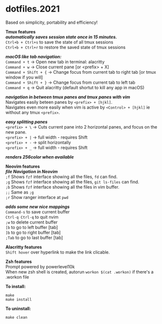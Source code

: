 # dotfiles.2021  
Based on simplicity, portability and efficiency!  


**Tmux features**  
***automatically saves session state once in 15 minutes.***  
`Ctrl+b + Ctrl+s` to save the state of all tmux sessions  
`Ctrl+b + Ctrl+r` to restore the saved state of tmux sessions  

***macOS like tab navigation:***  
`Command + t`         -> Open new tab in terminal: alacritty  
`Command + w`         -> Close current pane [or \<prefix\> + X]  
`Command + Shift + {` -> Change focus from current tab to right tab [or tmux window if you will]  
`Command + Shift + }` -> Change focus from current tab to left tab  
`Command + q`         -> Quit alacritty (default shortut to kill any app in macOS)  

***navigation in between tmux panes and tmux panes with vim***  
Navigates easily beteen panes by `<prefix> + [hjkl]`.  
Navigates even more easily when vim is active by `<Control> + [hjkl]` ie without any tmux `<prefix>`.  

***easy splitting panes***  
`<prefix> + \` -> Cuts current pane into 2 horizontal panes, and focus on the new pane.  
`<prefix> + |` -> full width - requires Shift  
`<prefix> + -` -> split horizontally  
`<prefix> + _` -> full width - requires Shift  
  
***renders 256color when available***  


**Neovim features**  
***file Navigation in Neovim***  
`;f` Shows `fzf` interface showing all the files, `fd` can find.  
`;g` Shows `fzf` interface showing all the files, `git ls-files` can find.  
`;b` Shows `fzf` interface showing all the files in vim buffer.  
`;;` Same as `;g`  
`;r` Show ranger interface at `pwd`  

***adds some new nice mappings***  
`Command-s` to save current buffer  
`Ctrl-q Ctrl-q` to quit nvim  
`;w`  to delete current buffer  
`[b` to go to left buffer [tab]  
`]b` to go to right buffer [tab]  
`;Tab` to go to last buffer [tab]  


**Alacritty features**  
`Shift hover` over hyperlink to make the link clicable.  


**Zsh features**  
Prompt powered by powerlevel10k  
When new zsh shell is created, autorun `workon $(cat .workon)` if there's a .workon file  


**To install:**  
```
make
make install
```


**To uninstall:**  
```
make clean
```
